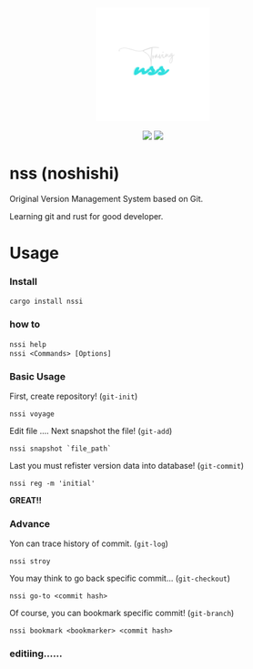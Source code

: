 
<p align="center">
<img src="https://github.com/nopeNoshishi/nss/blob/main/picture/logos.png" width="200">
</p>

<p align="center">
<img src="https://img.shields.io/github/actions/workflow/status/nopeNoshishi/nss/rust.yml?style=flat-square">
<img src="https://img.shields.io/badge/version-0.1.6-green?style=flat-square">
</p>

# nss (noshishi)
Original Version Management System based on Git.


Learning git and rust for good developer.

# Usage
### Install
```
cargo install nssi
```

### how to
```
nssi help
nssi <Commands> [Options]
```

### Basic Usage
First, create repository! (`git-init`)
```
nssi voyage
```

Edit file ....
Next snapshot the file! (`git-add`)
```
nssi snapshot `file_path`
```

Last you must refister version data into database! (`git-commit`)
```
nssi reg -m 'initial'
```

**GREAT!!**

### Advance
Yon can trace history of commit. (`git-log`)
```
nssi stroy
```

You may think to go back specific commit... (`git-checkout`)
```
nssi go-to <commit hash>
```

Of course, you can bookmark specific commit! (`git-branch`)
```
nssi bookmark <bookmarker> <commit hash>
```

### editiing......
